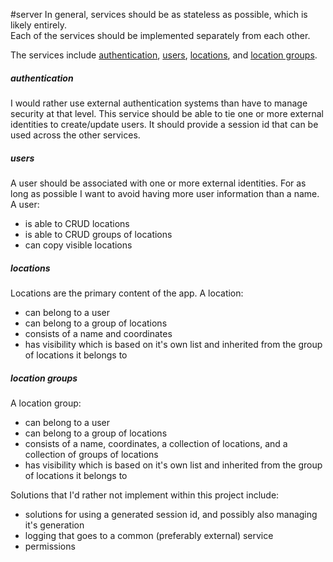 #server
In general, services should be as stateless as possible, which is likely entirely.  
Each of the services should be implemented separately from each other.

The services include [authentication](server.md#authentication), [users](server.md#users), [locations](server.md#locations), and [location groups](server.md#location-groups). 

##### authentication
I would rather use external authentication systems than have to manage security at that level.  This service should be able to tie one or more external identities to create/update users.  It should provide a session id that can be used across the other services.

##### users
A user should be associated with one or more external identities.  For as long as possible I want to avoid having more user information than a name.  A user:
* is able to CRUD locations
* is able to CRUD groups of locations
* can copy visible locations

##### locations
Locations are the primary content of the app.
A location:
* can belong to a user
* can belong to a group of locations
* consists of a name and coordinates
* has visibility which is based on it's own list and inherited from the group of locations it belongs to

##### location groups
A location group:
* can belong to a user
* can belong to a group of locations
* consists of a name, coordinates, a collection of locations, and a collection of groups of locations
* has visibility which is based on it's own list and inherited from the group of locations it belongs to

Solutions that I'd rather not implement within this project include:
* solutions for using a generated session id, and possibly also managing it's generation
* logging that goes to a common (preferably external) service
* permissions
